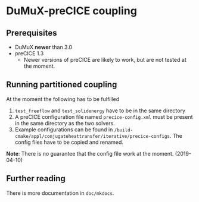 # DuMuX-preCICE coupling 


## Prerequisites

- DuMuX **newer** than 3.0
- preCICE 1.3
    - Newer versions of preCICE are likely to work, but are not tested at the moment. 

## Running partitioned coupling

At the moment the following has to be fulfilled

1. `test_freeflow` and `test_solidenergy` have to be in the same directory
1. A preCICE configuration file named `precice-config.xml` must be present in the same directory as the two solvers.
1. Example configurations can be found in `/build-cmake/appl/conjugateheattransfer/iterative/precice-configs`. The config files have to be copied and renamed.

**Note**: There is no guarantee that the config file work at the moment. (2019-04-10)

## Further reading

There is more documentation in `doc/mkdocs`.
